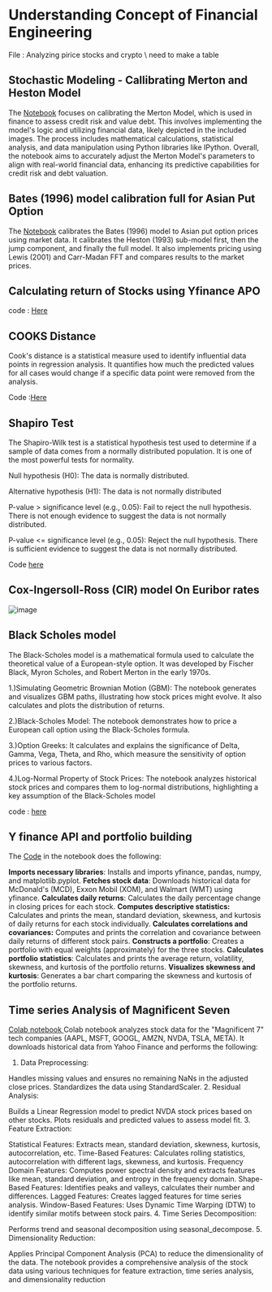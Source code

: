 # Understanding Concept of Financial Engineering 

File : Analyzing pirice stocks and crypto \\ need to make a table 



## Stochastic Modeling - Callibrating Merton and Heston Model 
The [Notebook](https://github.com/ParthDave111/Quant-and-Finance-File/blob/main/Calibrating_Metron_and_Heston_Model.ipynb) focuses on calibrating the Merton Model, which is used in finance to assess credit risk and value debt. This involves implementing the model's logic and utilizing financial data, likely depicted in the included images. The process includes mathematical calculations, statistical analysis, and data manipulation using Python libraries like IPython. Overall, the notebook aims to accurately adjust the Merton Model's parameters to align with real-world financial data, enhancing its predictive capabilities for credit risk and debt valuation.

## Bates (1996) model calibration full for Asian Put Option
The [Notebook](https://github.com/ParthDave111/Quant-and-Finance-File/blob/main/Bates_1996_Asian_Put.ipynb) calibrates the Bates (1996) model to Asian put option prices using market data. It calibrates the Heston (1993) sub-model first, then the jump component, and finally the full model. It also implements pricing using Lewis (2001) and Carr-Madan FFT and compares results to the market prices.

## Calculating return of Stocks using Yfinance APO 
code : [Here](https://github.com/ParthDave111/Quant-and-Finance-File/blob/main/Working_with_stocks_return.ipynb)

## COOKS Distance 
Cook's distance is a statistical measure used to identify influential data points in regression analysis. It quantifies how much the predicted values for all cases would change if a specific data point were removed from the analysis.

Code :[Here](https://github.com/ParthDave111/Quant-and-Finance-File/blob/main/Understanding_Cooks_Distance_.ipynb)


## Shapiro Test 

The Shapiro-Wilk test is a statistical hypothesis test used to determine if a sample of data comes from a normally distributed population. It is one of the most powerful tests for normality.

Null hypothesis (H0): The data is normally distributed.

Alternative hypothesis (H1): The data is not normally distributed

P-value > significance level (e.g., 0.05): Fail to reject the null hypothesis. There is not enough evidence to suggest the data is not normally distributed.


P-value <= significance level (e.g., 0.05): Reject the null hypothesis. There is sufficient evidence to suggest the data is not normally distributed.

Code [here](https://github.com/ParthDave111/Quant-and-Finance-File/blob/main/Shapiro_Test.ipynb)

##  Cox-Ingersoll-Ross (CIR) model On Euribor rates
![image](https://github.com/user-attachments/assets/befc58e0-9fa2-42f1-98f0-6290dd9b0417)



## Black Scholes model 

The Black-Scholes model is a mathematical formula used to calculate the theoretical value of a European-style option. It was developed by Fischer Black, Myron Scholes, and Robert Merton in the early 1970s.


1.)Simulating Geometric Brownian Motion (GBM): The notebook generates and visualizes GBM paths, illustrating how stock prices might evolve. It also calculates and plots the distribution of returns.

2.)Black-Scholes Model: The notebook demonstrates how to price a European call option using the Black-Scholes formula.

3.)Option Greeks: It calculates and explains the significance of Delta, Gamma, Vega, Theta, and Rho, which measure the sensitivity of option prices to various factors.

4.)Log-Normal Property of Stock Prices: The notebook analyzes historical stock prices and compares them to log-normal distributions, highlighting a key assumption of the Black-Scholes model

code : [here](https://github.com/ParthDave111/Quant-and-Finance-File/blob/main/Black_Sholes_.ipynb)

## Y finance API and portfolio building 
The [Code](https://github.com/ParthDave111/Quant-and-Finance-File/blob/main/yfinance_1.ipynb) in the notebook does the following:

**Imports necessary libraries**: Installs and imports yfinance, pandas, numpy, and matplotlib.pyplot.
**Fetches stock data**: Downloads historical data for McDonald's (MCD), Exxon Mobil (XOM), and Walmart (WMT) using yfinance.
**Calculates daily returns**: Calculates the daily percentage change in closing prices for each stock.
**Computes descriptive statistics:** Calculates and prints the mean, standard deviation, skewness, and kurtosis of daily returns for each stock individually.
**Calculates correlations and covariances:** Computes and prints the correlation and covariance between daily returns of different stock pairs.
**Constructs a portfolio**: Creates a portfolio with equal weights (approximately) for the three stocks.
**Calculates portfolio statistics**: Calculates and prints the average return, volatility, skewness, and kurtosis of the portfolio returns.
**Visualizes skewness and kurtosis**: Generates a bar chart comparing the skewness and kurtosis of the portfolio returns.

## Time series Analysis of Magnificent Seven 

[Colab notebook ](https://github.com/ParthDave111/Quant-and-Finance-File/blob/main/Time_series_analysis_M7.ipynb) Colab notebook analyzes stock data for the "Magnificent 7" tech companies (AAPL, MSFT, GOOGL, AMZN, NVDA, TSLA, META). It downloads historical data from Yahoo Finance and performs the following:

1. Data Preprocessing:

Handles missing values and ensures no remaining NaNs in the adjusted close prices.
Standardizes the data using StandardScaler.
2. Residual Analysis:

Builds a Linear Regression model to predict NVDA stock prices based on other stocks.
Plots residuals and predicted values to assess model fit.
3. Feature Extraction:

Statistical Features: Extracts mean, standard deviation, skewness, kurtosis, autocorrelation, etc.
Time-Based Features: Calculates rolling statistics, autocorrelation with different lags, skewness, and kurtosis.
Frequency Domain Features: Computes power spectral density and extracts features like mean, standard deviation, and entropy in the frequency domain.
Shape-Based Features: Identifies peaks and valleys, calculates their number and differences.
Lagged Features: Creates lagged features for time series analysis.
Window-Based Features: Uses Dynamic Time Warping (DTW) to identify similar motifs between stock pairs.
4. Time Series Decomposition:

Performs trend and seasonal decomposition using seasonal_decompose.
5. Dimensionality Reduction:

Applies Principal Component Analysis (PCA) to reduce the dimensionality of the data.
The notebook provides a comprehensive analysis of the stock data using various techniques for feature extraction, time series analysis, and dimensionality reduction
